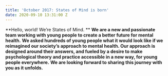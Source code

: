 ```yaml
---
title: 'October 2017: States of Mind is born'
date: 2020-09-10 13:31:00 Z
---
```


**Hello, world! We’re States of Mind. ** **We are a new and passionate team working with young people to create a better future for mental health.** **We asked hundreds of young people what it would look like if we reimagined our society’s approach to mental health. Our approach is designed around their answers, and fueled by a desire to make psychological theory and practice accessible in a new way, for young people everywhere.** **We are looking forward to sharing this journey with you as it unfolds.**